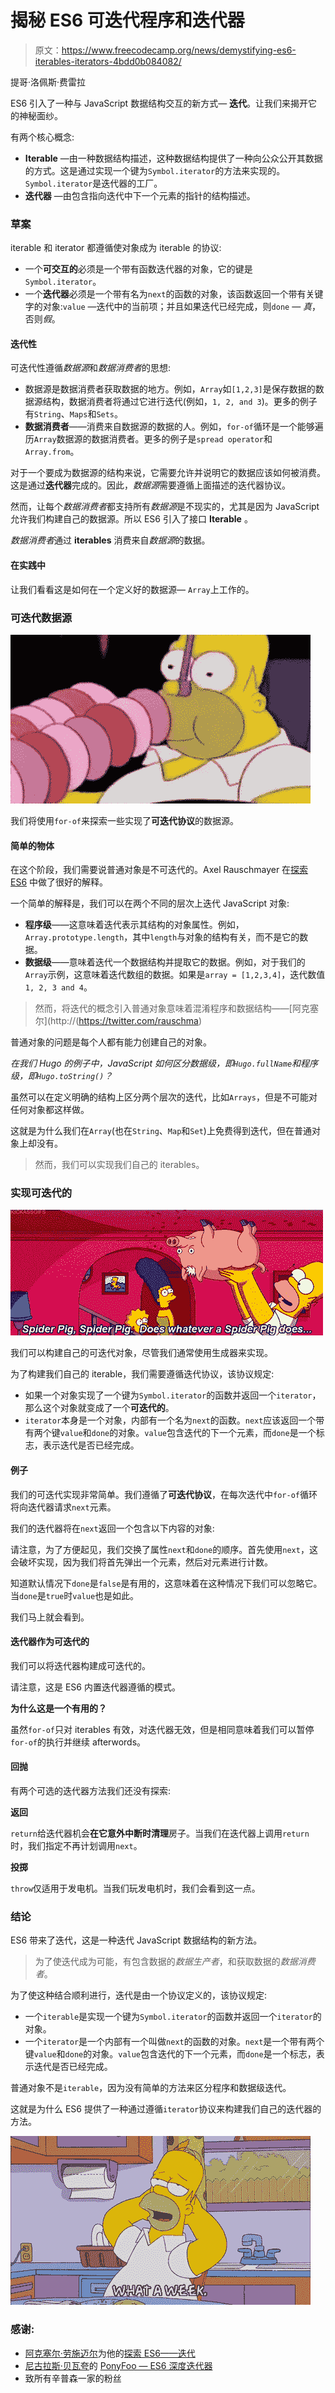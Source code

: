 # 揭秘 ES6 可迭代程序和迭代器

> 原文：<https://www.freecodecamp.org/news/demystifying-es6-iterables-iterators-4bdd0b084082/>

提哥·洛佩斯·费雷拉

ES6 引入了一种与 JavaScript 数据结构交互的新方式— **迭代**。让我们来揭开它的神秘面纱。

有两个核心概念:

*   **Iterable** —由一种数据结构描述，这种数据结构提供了一种向公众公开其数据的方式。这是通过实现一个键为`Symbol.iterator`的方法来实现的。`Symbol.iterator`是迭代器的工厂。
*   **迭代器** —由包含指向迭代中下一个元素的指针的结构描述。

### 草案

iterable 和 iterator 都遵循使对象成为 iterable 的协议:

*   一个**可交互的**必须是一个带有函数迭代器的对象，它的键是`Symbol.iterator`。
*   一个**迭代器**必须是一个带有名为`next`的函数的对象，该函数返回一个带有关键字的对象:`value` —迭代中的当前项；并且如果迭代已经完成，则`done` — *真*，否则*假*。

#### 迭代性

可迭代性遵循*数据源*和*数据消费者*的思想:

*   数据源是数据消费者获取数据的地方。例如，`Array`如`[1,2,3]`是保存数据的数据源结构，数据消费者将通过它进行迭代(例如，`1, 2, and 3`)。更多的例子有`String`、`Maps`和`Sets`。
*   **数据消费者**——消费来自数据源的数据的人。例如，`for-of`循环是一个能够遍历`Array`数据源的数据消费者。更多的例子是`spread operator`和`Array.from`。

对于一个要成为数据源的结构来说，它需要允许并说明它的数据应该如何被消费。这是通过**迭代器**完成的。因此，*数据源*需要遵循上面描述的迭代器协议。

然而，让每个*数据消费者*都支持所有*数据源*是不现实的，尤其是因为 JavaScript 允许我们构建自己的数据源。所以 ES6 引入了接口 **Iterable** 。

*数据消费者*通过 **iterables** 消费来自*数据源*的数据。

#### 在实践中

让我们看看这是如何在一个定义好的数据源— `Array`上工作的。

### 可迭代数据源

![1*tqsRBISIOIoXcCAYp7V1Lw](img/ff1b091abc9473bacb63b513c390f7e2.png)

我们将使用`for-of`来探索一些实现了**可迭代协议**的数据源。

#### 简单的物体

在这个阶段，我们需要说普通对象是不可迭代的。Axel Rauschmayer 在[探索 ES6](http://exploringjs.com/es6/) 中做了很好的解释。

一个简单的解释是，我们可以在两个不同的层次上迭代 JavaScript 对象:

*   **程序级**——这意味着迭代表示其结构的对象属性。例如，`Array.prototype.length`，其中`length`与对象的结构有关，而不是它的数据。
*   **数据级**——意味着迭代一个数据结构并提取它的数据。例如，对于我们的`Array`示例，这意味着迭代数组的数据。如果是`array = [1,2,3,4]`，迭代数值`1, 2, 3 and 4`。

> 然而，将迭代的概念引入普通对象意味着混淆程序和数据结构——[阿克塞尔](http://(https://twitter.com/rauschma)

普通对象的问题是每个人都有能力创建自己的对象。

*在我们 Hugo 的例子中，JavaScript 如何区分数据级，即`Hugo.fullName`和程序级，即`Hugo.toString()`？*

虽然可以在定义明确的结构上区分两个层次的迭代，比如`Arrays`，但是不可能对任何对象都这样做。

这就是为什么我们在`Array`(也在`String`、`Map`和`Set`)上免费得到迭代，但在普通对象上却没有。

> 然而，我们可以实现我们自己的 iterables。

### 实现可迭代的

![1*PZBEg-i1BCHKA-sPsVoMJg](img/075fd3baeb3f9a28a421d9258c23f429.png)

我们可以构建自己的可迭代对象，尽管我们通常使用生成器来实现。

为了构建我们自己的 iterable，我们需要遵循迭代协议，该协议规定:

*   如果一个对象实现了一个键为`Symbol.iterator`的函数并返回一个`iterator`，那么这个对象就变成了一个**可迭代的**。
*   `iterator`本身是一个对象，内部有一个名为`next`的函数。`next`应该返回一个带有两个键`value`和`done`的对象。`value`包含迭代的下一个元素，而`done`是一个标志，表示迭代是否已经完成。

#### 例子

我们的可迭代实现非常简单。我们遵循了**可迭代协议**，在每次迭代中`for-of`循环将向迭代器请求`next`元素。

我们的迭代器将在`next`返回一个包含以下内容的对象:

请注意，为了方便起见，我们交换了属性`next`和`done`的顺序。首先使用`next`，这会破坏实现，因为我们将首先弹出一个元素，然后对元素进行计数。

知道默认情况下`done`是`false`是有用的，这意味着在这种情况下我们可以忽略它。当`done`是`true`时`value`也是如此。

我们马上就会看到。

#### 迭代器作为可迭代的

我们可以将迭代器构建成可迭代的。

请注意，这是 ES6 内置迭代器遵循的模式。

**为什么这是一个有用的？**

虽然`for-of`只对 iterables 有效，对迭代器无效，但是相同意味着我们可以暂停`for-of`的执行并继续 afterwords。

#### 回抛

有两个可选的迭代器方法我们还没有探索:

**返回**

`return`给迭代器机会**在它意外中断时清理**房子。当我们在迭代器上调用`return`时，我们指定不再计划调用`next`。

**投掷**

`throw`仅适用于发电机。当我们玩发电机时，我们会看到这一点。

### 结论

ES6 带来了迭代，这是一种迭代 JavaScript 数据结构的新方法。

> 为了使迭代成为可能，有包含数据的*数据生产者*，和获取数据的*数据消费者*。

为了使这种结合顺利进行，迭代是由一个协议定义的，该协议规定:

*   一个`iterable`是实现一个键为`Symbol.iterator`的函数并返回一个`iterator`的对象。
*   一个`iterator`是一个内部有一个叫做`next`的函数的对象。`next`是一个带有两个键`value`和`done`的对象。`value`包含迭代的下一个元素，而`done`是一个标志，表示迭代是否已经完成。

普通对象不是`iterable`，因为没有简单的方法来区分程序和数据级迭代。

这就是为什么 ES6 提供了一种通过遵循`iterator`协议来构建我们自己的迭代器的方法。

![1*IwfjCQMFHLP5iswRC7dLyg](img/9ec02648753163392ca11e40e54b4a98.png)

### 感谢:

*   [阿克塞尔·劳施迈尔](https://twitter.com/rauschma)为他的[探索 ES6——迭代](http://exploringjs.com/es6/ch_iteration.html)
*   [尼古拉斯·贝瓦夸](https://twitter.com/nzgb)的 [PonyFoo — ES6 深度迭代器](https://ponyfoo.com/articles/es6-iterators-in-depth)
*   致所有辛普森一家的粉丝